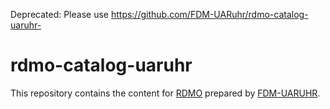 Deprecated: Please use https://github.com/FDM-UARuhr/rdmo-catalog-uaruhr-

# rdmo-catalog-uaruhr
This repository contains the content for [RDMO](https://github.com/rdmorganiser/rdmo) prepared by [FDM-UARUHR](https://github.com/organizations/FDM-UARuhr).
